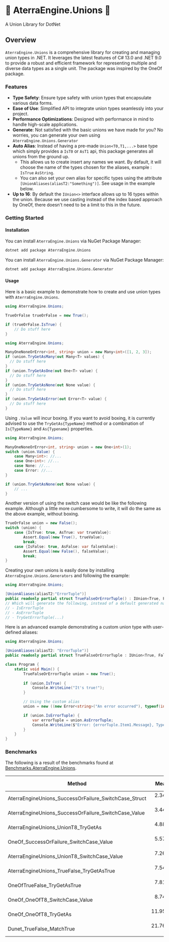 # 🔗 AterraEngine.Unions 🔗
A Union Library for DotNet

## Overview

`AterraEngine.Unions` is a comprehensive library for creating and managing union types in .NET.
It leverages the latest features of C# 13.0 and .NET 9.0 to provide a robust and efficient framework for representing multiple and diverse data types as a single unit.
The package was inspired by the OneOf package.

### Features

- **Type Safety**: Ensure type safety with union types that encapsulate various data forms.
- **Ease of Use**: Simplified API to integrate union types seamlessly into your project.
- **Performance Optimizations**: Designed with performance in mind to handle high-scale applications.
- **Generate**: Not satisfied with the basic unions we have made for you? No worries, you can generate your own using `AterraEngine.Unions.Generator`
- **Auto Alias**: Instead of having a pre-made `Union<T0,T1,...>` base type which simply provides a `IsT0` or `AsT1` api, this package generates all unions from the ground up. 
  - This allows us to create insert any names we want. By default, it will choose the name of the types chosen for the aliases, example : `IsTrue` `AsString`.
  - You can also set your own alias for specific types using the attribute `[UnionAliases(aliasT2:"Something")]`. See usage in the example below.
- **Up to 16**: By default the `IUnion<>` interface allows up to 16 types within the union. Because we use casting instead of the index based approach by OneOf, there doesn't need to be a limit to this in the future.

### Getting Started

#### Installation

You can install `AterraEngine.Unions` via NuGet Package Manager:
```bash
dotnet add package AterraEngine.Unions
```

You can install `AterraEngine.Unions.Generator` via NuGet Package Manager:
```bash
dotnet add package AterraEngine.Unions.Generator
```

#### Usage

Here is a basic example to demonstrate how to create and use union types with `AterraEngine.Unions`.

```csharp
using AterraEngine.Unions;

TrueOrFalse trueOrFalse = new True();

if (trueOrFalse.IsTrue) {    
    // Do stuff here
}
```

```csharp
using AterraEngine.Unions;

ManyOneNoneOrError<int, string> union = new Many<int>([1, 2, 3]);
if (union.TryGetAsMany(out Many<T> values) {
  // Do stuff here
}
if (union.TryGetAsOne(out One<T> value) {
  // Do stuff here
}
if (union.TryGetAsNone(out None value) {
  // Do stuff here
}
if (union.TryGetAsError(out Error<T> value) {
  // Do stuff here
}
```

Using `.Value` will incur boxing. If you want to avoid boxing, it is currently advised to use the `TryGetAs{TypeName}` method or a combination of `Is{TypeName}` and `As{Typename}` properties.
```csharp
using AterraEngine.Unions;

ManyOneNoneOrError<int, string> union = new One<int>(1);
switch (union.Value) {
    case Many<int>: //...
    case One<int>: //...
    case None: //...
    case Error: //...
}

if (union.TryGetAsNone(out None value) {
    // ...        
}
```
Another version of using the switch case would be like the following example.
Although a little more cumbersome to write, it will do the same as the above example, without boxing.
```csharp
TrueOrFalse union = new False();
switch (union) {
    case {IsTrue: true, AsTrue: var trueValue}: 
        Assert.Equal(new True(), trueValue);
        break;
    case {IsFalse: true, AsFalse: var falseValue}: 
        Assert.Equal(new False(), falseValue);
        break;
}
```


Creating your own unions is easily done by installing `AterraEngine.Unions.Generators` and following the example:
```csharp
using AterraEngine.Unions;

[UnionAliases(aliasT2:"ErrorTuple")]
public readonly partial struct TrueFalseOrErrorTuple() : IUnion<True, False, (Error<string>, Type)>;
// Which will generate the following, instead of a default generated name for the 3rd type in the union.
// - IsErrorTuple
// - AsErrorTuple
// - TryGetErrorTuple(...)
```

Here is an advanced example demonstrating a custom union type with user-defined aliases:

```csharp
using AterraEngine.Unions;

[UnionAliases(aliasT2: "ErrorTuple")]
public readonly partial struct TrueFalseOrErrorTuple : IUnion<True, False, (Error<string>, Type)>;

class Program {
    static void Main() {
        TrueFalseOrErrorTuple union = new True();
        
        if (union.IsTrue) {
            Console.WriteLine("It's true!");
        }

        // Using the custom alias
        union = new ((new Error<string>("An error occurred"), typeof(int)));

        if (union.IsErrorTuple) {
            var errorTuple = union.AsErrorTuple;
            Console.WriteLine($"Error: {errorTuple.Item1.Message}, Type: {errorTuple.Item2}");
        }
    }
}
```

### Benchmarks
The following is a result of the benchmarks found at [Benchmarks.AterraEngine.Unions](tests/Benchmarks.AterraEngine.Unions).

| Method                                                |      Mean |     Error |    StdDev | Ratio | RatioSD |   Gen0 | Allocated | Alloc Ratio |
|-------------------------------------------------------|----------:|----------:|----------:|------:|--------:|-------:|----------:|------------:|
| AterraEngineUnions_SuccessOrFailure_SwitchCase_Struct |  2.341 ns | 0.0718 ns | 0.1384 ns |  0.31 |    0.02 | 0.0014 |      24 B |        1.00 |
| AterraEngineUnions_SuccessOrFailure_SwitchCase_Value  |  3.440 ns | 0.0536 ns | 0.0448 ns |  0.46 |    0.01 | 0.0014 |      24 B |        1.00 |
| AterraEngineUnions_UnionT8_TryGetAs                   |  4.888 ns | 0.0106 ns | 0.0089 ns |  0.65 |    0.01 |      - |         - |        0.00 |
| OneOf_SuccessOrFailure_SwitchCase_Value               |  5.573 ns | 0.0499 ns | 0.0467 ns |  0.74 |    0.01 | 0.0014 |      24 B |        1.00 |
| AterraEngineUnions_UnionT8_SwitchCase_Value           |  7.262 ns | 0.0039 ns | 0.0034 ns |  0.96 |    0.01 |      - |         - |        0.00 |
| AterraEngineUnions_TrueFalse_TryGetAsTrue             |  7.544 ns | 0.0894 ns | 0.0792 ns |  1.00 |    0.01 | 0.0014 |      24 B |        1.00 |
| OneOfTrueFalse_TryGetAsTrue                           |  7.810 ns | 0.1197 ns | 0.1000 ns |  1.04 |    0.02 | 0.0038 |      64 B |        2.67 |
| OneOf_OneOfT8_SwitchCase_Value                        |  8.746 ns | 0.0884 ns | 0.0738 ns |  1.16 |    0.02 | 0.0038 |      64 B |        2.67 |
| OneOf_OneOfT8_TryGetAs                                | 11.956 ns | 0.1835 ns | 0.1627 ns |  1.58 |    0.03 | 0.0038 |      64 B |        2.67 |
| Dunet_TrueFalse_MatchTrue                             | 21.764 ns | 0.1710 ns | 0.1428 ns |  2.89 |    0.03 | 0.0105 |     176 B |        7.33 |
